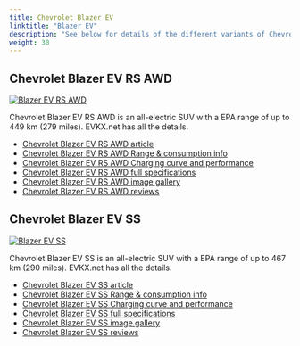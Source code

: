 ```yaml
---
title: Chevrolet Blazer EV
linktitle: "Blazer EV"
description: "See below for details of the different variants of Chevrolet Blazer EV"
weight: 30
---
```

## Chevrolet Blazer EV RS AWD

<a href="/models/chevrolet/blazer_ev/blazer_ev_rs_awd/"><img src="https://media.evkx.net/multimedia/models/chevrolet/blazer_ev/blazer_ev_rs_awd/main_1_st.jpg" class="img-fluid" alt="Blazer EV RS AWD" ></a>

Chevrolet Blazer EV RS AWD is an all-electric SUV with a EPA range of up to 449 km (279 miles). EVKX.net has all the details. 

- [Chevrolet Blazer EV RS AWD article](/models/chevrolet/blazer_ev/blazer_ev_rs_awd/)
- [Chevrolet Blazer EV RS AWD Range & consumption info](/models/chevrolet/blazer_ev/blazer_ev_rs_awd/rangeandconsumption)
- [Chevrolet Blazer EV RS AWD Charging curve and performance](/models/chevrolet/blazer_ev/blazer_ev_rs_awd/chargingcurve)
- [Chevrolet Blazer EV RS AWD full specifications](/models/chevrolet/blazer_ev/blazer_ev_rs_awd/specifications)
- [Chevrolet Blazer EV RS AWD image gallery](/models/chevrolet/blazer_ev/blazer_ev_rs_awd/gallery)
- [Chevrolet Blazer EV RS AWD reviews](/models/chevrolet/blazer_ev/blazer_ev_rs_awd/reviews)

## Chevrolet Blazer EV SS

<a href="/models/chevrolet/blazer_ev/blazer_ev_ss/"><img src="https://media.evkx.net/multimedia/models/chevrolet/blazer_ev/blazer_ev_ss/main_1_st.jpg" class="img-fluid" alt="Blazer EV SS" ></a>

Chevrolet Blazer EV SS is an all-electric SUV with a EPA range of up to 467 km (290 miles). EVKX.net has all the details. 

- [Chevrolet Blazer EV SS article](/models/chevrolet/blazer_ev/blazer_ev_ss/)
- [Chevrolet Blazer EV SS Range & consumption info](/models/chevrolet/blazer_ev/blazer_ev_ss/rangeandconsumption)
- [Chevrolet Blazer EV SS Charging curve and performance](/models/chevrolet/blazer_ev/blazer_ev_ss/chargingcurve)
- [Chevrolet Blazer EV SS full specifications](/models/chevrolet/blazer_ev/blazer_ev_ss/specifications)
- [Chevrolet Blazer EV SS image gallery](/models/chevrolet/blazer_ev/blazer_ev_ss/gallery)
- [Chevrolet Blazer EV SS reviews](/models/chevrolet/blazer_ev/blazer_ev_ss/reviews)

